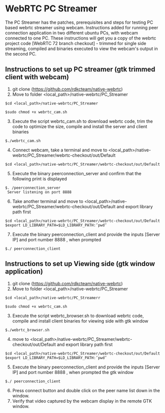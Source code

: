 # WebRTC PC Streamer

The PC Streamer has the patches, prerequisites and steps for testing PC based webrtc streamer using webcam. Instructions added for running peer connection application in two different ubuntu PCs, with webcam connected to one PC. These instructions will get you a copy of the webrtc project code [WebRTC 72 branch checkout] - trimmed for single side streaming, compiled and binaries executed to view the webcam's output in the second PC.

## Instructions to set up PC streamer (gtk trimmed client with webcam)

1. git clone (https://github.com/rdkcteam/native-webrtc)
2. Move to folder  <local_path>/native-webrtc/PC_Streamer
```
$cd <local_path>/native-webrtc/PC_Streamer
````
```
$sudo chmod +x webrtc_cam.sh
```
3. Execute the script webrtc_cam.sh to download webrtc code, trim the code to optimize the size, compile and install the server and client binaries
```
$./webrtc_cam.sh
```
4. Connect webcam, take a terminal and move to <local_path>/native-webrtc/PC_Streamer/webrtc-checkout/out/Default
```
$cd <local_path>/native-webrtc/PC_Streamer/webrtc-checkout/out/Default
```
5. Execute the binary peerconnection_server and confirm that the following print is displayed 
```
$. /peerconnection_server
 Server listening on port 8888
```
6. Take another terminal and move to <local_path>/native-webrtc/PC_Streamer/webrtc-checkout/out/Default and export library path first
```
$cd <local_path>/native-webrtc/PC_Streamer/webrtc-checkout/out/Default
$export LD_LIBRARY_PATH=$LD_LIBRARY_PATH:’pwd’

```

7. Execute the binary peerconnection_client and provide the inputs [Server IP] and port number 8888 , when prompted
```
$./ peerconnection_client
```


## Instructions to set up Viewing side (gtk window application)
1. git clone (https://github.com/rdkcteam/native-webrtc)
2. Move to folder  <local_path>/native-webrtc/PC_Streamer
```
$cd <local_path>/native-webrtc/PC_Streamerr
````
```
$sudo chmod +x webrtc_cam.sh
```
3. Execute the script webrtc_browser.sh to download webrtc code, compile and install client binaries for viewing side with gtk window
```
$./webrtc_browser.sh
```
4. move to <local_path>/native-webrtc/PC_Streamer/webrtc-checkout/out/Default and export library path first
```
$cd <local_path>/native-webrtc/PC_Streamer/webrtc-checkout/out/Default
$export LD_LIBRARY_PATH=$LD_LIBRARY_PATH:’pwd’

```
5. Execute the binary peerconnection_client and provide the inputs [Server IP] and port number 8888 , when prompted the gtk window
```
$./ peerconnection_client
```
6. Press connect button and double click on the peer name list down in the window.
7. Verify that video captured by the webcam display in the remote GTK window.



